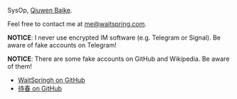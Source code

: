 SysOp, [Qiuwen Baike](https://www.qiuwenbaike.cn/).

Feel free to contact me at me@waitspring.com.

**NOTICE**: I never use encrypted IM software (e.g. Telegram or Signal). Be aware of fake accounts on Telegram!

**NOTICE**: There are some fake accounts on GitHub and Wikipedia. Be aware of them!
* [WaitSpringh on GitHub](https://github.com/WaitSpringh)
* [待春 on GitHub](https://zh.wikipedia.org/wiki/User:%E5%BE%85%E6%98%A5)
